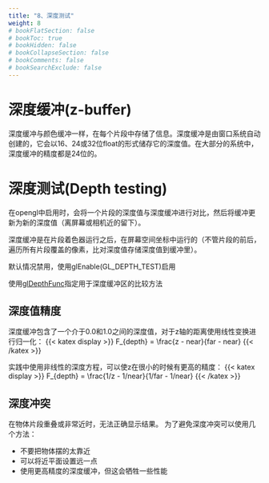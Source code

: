 ```yaml
---
title: "8、深度测试"
weight: 8
# bookFlatSection: false
# bookToc: true
# bookHidden: false
# bookCollapseSection: false
# bookComments: false
# bookSearchExclude: false
---
```

# 深度缓冲(z-buffer)
深度缓冲与颜色缓冲一样，在每个片段中存储了信息。深度缓冲是由窗口系统自动创建的，它会以16、24或32位float的形式储存它的深度值。在大部分的系统中，深度缓冲的精度都是24位的。

# 深度测试(Depth testing)
在opengl中启用时，会将一个片段的深度值与深度缓冲进行对比，然后将缓冲更新为新的深度值（离屏幕或相机近的留下）。

深度缓冲是在片段着色器运行之后，在屏幕空间坐标中运行的（不管片段的前后，遍历所有片段覆盖的像素，比对深度值存储深度值到缓冲里）。

默认情况禁用，使用glEnable(GL_DEPTH_TEST)启用

使用[glDepthFunc](https://docs.gl/gl3/glDepthFunc)指定用于深度缓冲区的比较方法

## 深度值精度
深度缓冲包含了一个介于0.0和1.0之间的深度值，对于z轴的距离使用线性变换进行归一化：
{{< katex display >}}
F_{depth} = \frac{z - near}{far - near}
{{< /katex >}}

实践中使用非线性的深度方程，可以使z在很小的时候有更高的精度：
{{< katex display >}}
F_{depth} = \frac{1/z - 1/near}{1/far - 1/near}
{{< /katex >}}


## 深度冲突
在物体片段重叠或非常近时，无法正确显示结果。
为了避免深度冲突可以使用几个方法：
- 不要把物体摆的太靠近
- 可以将近平面设置远一点
- 使用更高精度的深度缓冲，但这会牺牲一些性能
